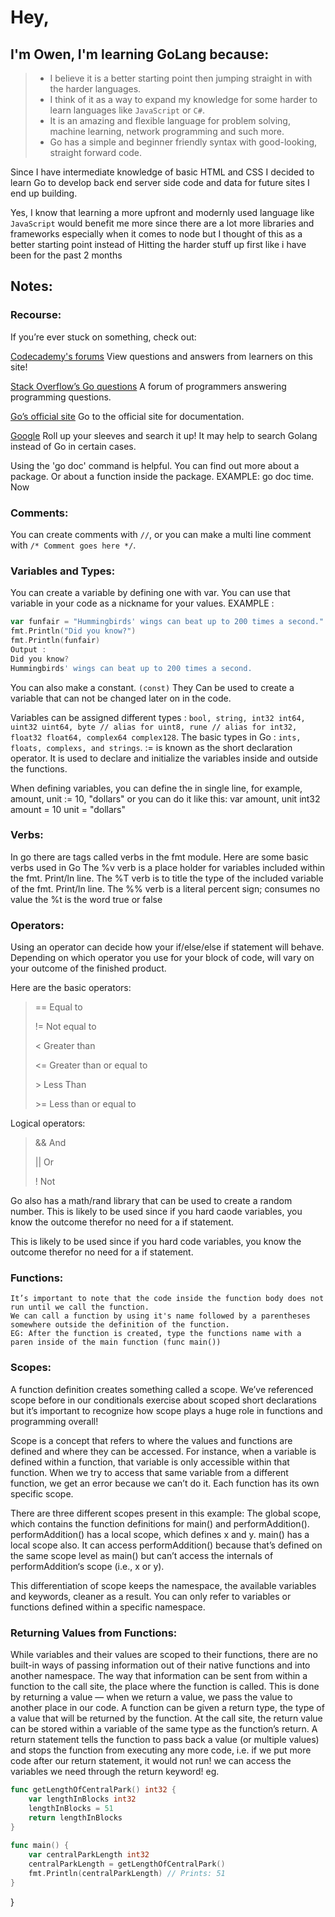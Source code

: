 # Hey,

## I'm Owen, I'm learning GoLang because:
> - I believe it is a better starting point then jumping straight in with the harder languages.
> - I think of it as a way to expand my knowledge for some harder to learn languages like `JavaScript` or `C#`.
> - It is an amazing and flexible language for problem solving, machine learning, network programming and such more.
> - Go has a simple and beginner friendly syntax with good-looking, straight forward code.

Since I have intermediate knowledge of basic HTML and CSS I decided to learn Go to develop back end server side code and data for future sites I end up building.

Yes, I know that learning a more upfront and modernly used language like `JavaScript` would benefit me more since there are a lot more libraries and frameworks especially when it comes to node but I thought of this as a better starting point instead of Hitting the harder stuff up first like i have been for the past 2 months


## Notes:

### Recourse:

If you’re ever stuck on something, check out:

[Codecademy's forums](https://discuss.codecademy.com/c/get-help/go/1877)
View questions and answers from learners on this site!

[Stack Overflow’s Go questions](https://stackoverflow.com/questions/tagged/go?tab=Active)
A forum of programmers answering programming questions.


[Go’s official site](https://golang.org/)
Go to the official site for documentation.


[Google](https://www.google.com/)
Roll up your sleeves and search it up!
It may help to search Golang instead of Go in certain cases.

Using the 'go doc' command is helpful.
You can find out more about a package.
Or about a function inside the package.
EXAMPLE: go doc time. Now



### Comments:

You can create comments with ```//```, or you can make a multi line comment with ```/* Comment goes here */```.



### Variables and Types:

You can create a variable by defining one with var.
You can use that variable in your code as a nickname for your values.
EXAMPLE :
```go
var funfair = "Hummingbirds' wings can beat up to 200 times a second."
fmt.Println("Did you know?")
fmt.Println(funfair)
Output :
Did you know?
Hummingbirds' wings can beat up to 200 times a second.
```

You can also make a constant. `(const)`
They Can be used to create a variable that can not be changed later on in the code. 

Variables can be assigned different types : `bool, string, int32 int64, uint32 uint64, byte // alias for uint8, rune // alias for int32, float32 float64, complex64 complex128`.
The basic types in Go : `ints, floats, complexs, and strings`.
:= is known as the short declaration operator. It is used to declare and initialize 
the variables inside and outside the functions.

When defining variables, you can define the in single line, for example, amount, unit := 10, "dollars" or you can do it like this:
var amount, unit int32
amount = 10
unit = "dollars"



### Verbs:

In go there are tags called verbs in the fmt module. Here are some basic verbs used 
in Go
The %v verb is a place holder for variables included within the fmt. Print/ln line.
The %T verb is to title the type of the included variable of the fmt. Print/ln line. 
The %% verb is a literal percent sign; consumes no value
the %t is the word true or false



### Operators:

Using an operator can decide how your if/else/else if statement will behave.  
Depending on which operator you use for your block of code, will vary on your outcome 
of the finished product.

Here are the basic operators:
> == Equal to
>
> != Not equal to
>
>  < Greater than
>
> <= Greater than or equal to
>
> &gt; Less Than
>
> &gt;= Less than or equal to

Logical operators:
> && And
>
> || Or
>
> !  Not


Go also has a math/rand library that can be used to create a random number.
This is likely to be used since if you hard caode variables, you know the outcome therefor no need for a if statement.

This is likely to be used since if you hard code variables, you know the outcome therefor no need for a if statement.

### Functions:
	
	It’s important to note that the code inside the function body does not run until we call the function.
	We can call a function by using it's name followed by a parentheses somewhere outside the definition of the function.
	EG: After the function is created, type the functions name with a paren inside of the main function (func main())
	
### Scopes:
A function definition creates something called a scope. We’ve referenced scope before in our conditionals exercise about
scoped short declarations but it’s important to recognize how scope plays a huge role in functions and programming overall!
	
Scope is a concept that refers to where the values and functions are defined and where they can be accessed.
For instance, when a variable is defined within a function, that variable is only accessible within that function.
When we try to access that same variable from a different function, we get an error because we can’t do it.
Each function has its own specific scope.
	
There are three different scopes present in this example:
The global scope, which contains the function definitions for main() and performAddition().
performAddition() has a local scope, which defines x and y.
main() has a local scope also. It can access performAddition() because that’s defined on the same scope level as main() but can’t access the internals of performAddition‘s scope (i.e., x or y).
	
This differentiation of scope keeps the namespace, the available variables and keywords, cleaner as a result. You can only refer to variables or functions defined within a specific namespace.
	
### Returning Values from Functions:
	
While variables and their values are scoped to their functions, there are no built-in ways of passing information out of their native functions and into another namespace.
The way that information can be sent from within a function to the call site, the place where the function is called. 
This is done by returning a value — when we return a value, we pass the value to another place in our code.
A function can be given a return type, the type of a value that will be returned by the function.
At the call site, the return value can be stored within a variable of the same type as the function’s return.
A return statement tells the function to pass back a value (or multiple values) and stops the function from executing any more code, i.e. if we put more code after our return statement, it would not run!
we can access the variables we need through the return keyword!
eg.
	
``` go
func getLengthOfCentralPark() int32 {
    var lengthInBlocks int32
    lengthInBlocks = 51
    return lengthInBlocks
}
	
func main() {
	var centralParkLength int32
	centralParkLength = getLengthOfCentralPark()
	fmt.Println(centralParkLength) // Prints: 51
}
```
	
}
